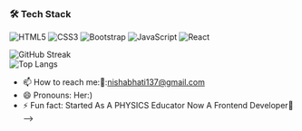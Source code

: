 
### 🛠 Tech Stack
![HTML5](https://img.shields.io/badge/html5-%23E34F26.svg?style=for-the-badge&logo=html5&logoColor=white)
![CSS3](https://img.shields.io/badge/css3-%231572B6.svg?style=for-the-badge&logo=css3&logoColor=white)
![Bootstrap](https://img.shields.io/badge/bootstrap-%23563D7C.svg?style=for-the-badge&logo=bootstrap&logoColor=white)
![JavaScript](https://img.shields.io/badge/javascript-%23323330.svg?style=for-the-badge&logo=javascript&logoColor=%23F7DF1E)
![React](https://img.shields.io/badge/react-%2320232a.svg?style=for-the-badge&logo=react&logoColor=%2361DAFB)


![GitHub Streak](https://github-readme-streak-stats.herokuapp.com/?user=Nishabhatii&theme=radical) <br>
![Top Langs](https://github-readme-stats.vercel.app/api/top-langs/?username=Nishabhatii&layout=compact&theme=radical)




- 📫 How to reach me:📧:nishabhati137@gmail.com 
- 😄 Pronouns: Her:)
- ⚡ Fun fact: Started As A PHYSICS Educator Now A Frontend Developer🚀
-->

